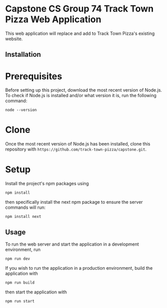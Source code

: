 # Capstone CS Group 74 Track Town Pizza Web Application

This web application will replace and add to Track Town Pizza's existing website.

## Installation

# Prerequisites

Before setting up this project, download the most recent version of Node.js. To check if Node.js is installed and/or
what version it is, run the following command:

`node --version`

# Clone

Once the most recent version of Node.js has been installed, clone this repository with `https://github.com/track-town-pizza/capstone.git`.

# Setup

Install the project's npm packages using

`npm install`

then specifically install the next npm package to ensure the server commands will run:

`npm install next`

## Usage

To run the web server and start the application in a development environment, run

`npm run dev`

If you wish to run the application in a production environment, build the application with

`npm run build`

then start the application with

`npm run start`